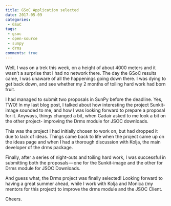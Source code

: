 ```yaml
---
title: GSoC Application selected
date: 2017-05-09
categories:
 - GSoC
tags:
 - gsoc
 - open-source
 - sunpy
 - drms
comments: true
---
```


Well, I was on a trek this week, on a height of about 4000 meters and it wasn’t a surprise that I had no network there. The day the GSoC results came, I was unaware of all the happenings going down there. I was dying to get back down, and see whether my 2 months of toiling hard work had born fruit.
<!-- more -->
I had managed to submit two proposals in SunPy before the deadline. Yes, TWO! In my last blog post, I talked about how interesting the project Sunkit-image sounded to me, and how I was looking forward to prepare a proposal for it. Anyways, things changed a bit, when Cadair asked to me look a bit on the other project- improving the Drms module for JSOC downloads.

This was the project I had initially chosen to work on, but had dropped it due to lack of ideas. Things came back to life when the project came up on the ideas page and when I had a thorough discussion with Kolja, the main developer of the drms package.

Finally, after a series of night-outs and toiling hard work, I was successful in submitting both the proposals — one for the Sunkit-image and the other for Drms module for JSOC Downloads.

And guess what, the Drms project was finally selected! Looking forward to having a great summer ahead, while I work with Kolja and Monica (my mentors for this project) to improve the drms module and the JSOC Client.

Cheers.
